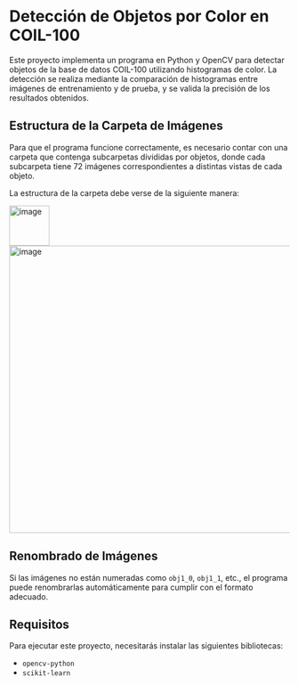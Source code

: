# Detección de Objetos por Color en COIL-100

Este proyecto implementa un programa en Python y OpenCV para detectar objetos de la base de datos COIL-100 utilizando histogramas de color. La detección se realiza mediante la comparación de histogramas entre imágenes de entrenamiento y de prueba, y se valida la precisión de los resultados obtenidos.

## Estructura de la Carpeta de Imágenes

Para que el programa funcione correctamente, es necesario contar con una carpeta que contenga subcarpetas divididas por objetos, donde cada subcarpeta tiene 72 imágenes correspondientes a distintas vistas de cada objeto.

La estructura de la carpeta debe verse de la siguiente manera:

<img width="72" alt="image" src="https://github.com/user-attachments/assets/c298f899-9803-49cb-ae8c-e5b61234818e">
<img width="516" alt="image" src="https://github.com/user-attachments/assets/a36ae30b-972b-48c7-8a81-265346dd44cd">



## Renombrado de Imágenes

Si las imágenes no están numeradas como `obj1_0`, `obj1_1`, etc., el programa puede renombrarlas automáticamente para cumplir con el formato adecuado.

## Requisitos

Para ejecutar este proyecto, necesitarás instalar las siguientes bibliotecas:

- `opencv-python`
- `scikit-learn`
